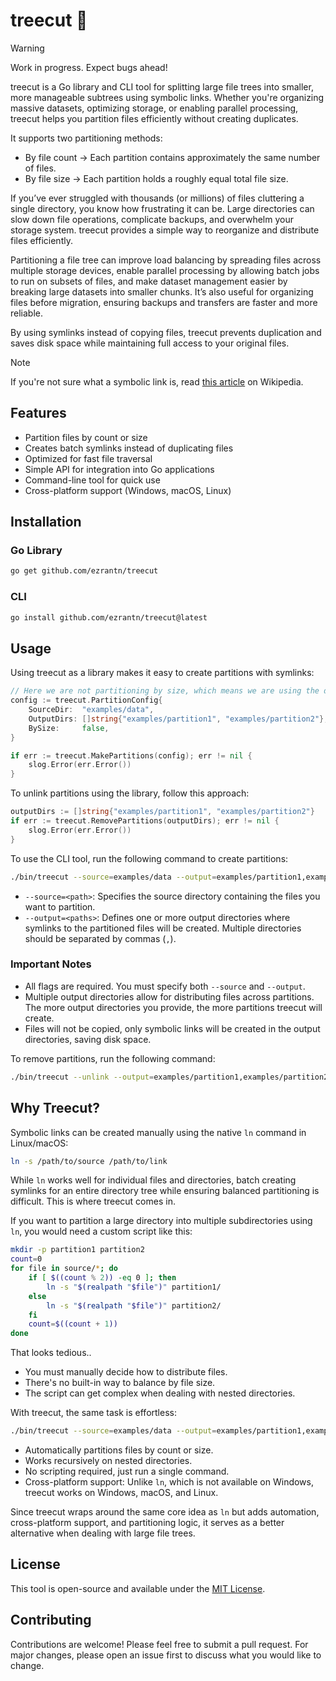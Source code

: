 # treecut 🌲

> [!WARNING]
> Work in progress. Expect bugs ahead!

treecut is a Go library and CLI tool for splitting large file trees into smaller, more manageable subtrees using symbolic links. Whether you're organizing massive datasets, optimizing storage, or enabling parallel processing, treecut helps you partition files efficiently without creating duplicates.

It supports two partitioning methods:

- By file count → Each partition contains approximately the same number of files.
- By file size → Each partition holds a roughly equal total file size.

If you’ve ever struggled with thousands (or millions) of files cluttering a single directory, you know how frustrating it can be. Large directories can slow down file operations, complicate backups, and overwhelm your storage system. treecut provides a simple way to reorganize and distribute files efficiently.

Partitioning a file tree can improve load balancing by spreading files across multiple storage devices, enable parallel processing by allowing batch jobs to run on subsets of files, and make dataset management easier by breaking large datasets into smaller chunks. It’s also useful for organizing files before migration, ensuring backups and transfers are faster and more reliable.

By using symlinks instead of copying files, treecut prevents duplication and saves disk space while maintaining full access to your original files.

> [!NOTE]
> If you're not sure what a symbolic link is, read [this article](https://en.wikipedia.org/wiki/Symbolic_link) on Wikipedia.

## Features

- Partition files by count or size
- Creates batch symlinks instead of duplicating files
- Optimized for fast file traversal
- Simple API for integration into Go applications
- Command-line tool for quick use
- Cross-platform support (Windows, macOS, Linux)

## Installation

### Go Library

```bash
go get github.com/ezrantn/treecut
```

### CLI

```bash
go install github.com/ezrantn/treecut@latest
```

## Usage

Using treecut as a library makes it easy to create partitions with symlinks:

```go
// Here we are not partitioning by size, which means we are using the default value, partitioning by file count.
config := treecut.PartitionConfig{
    SourceDir:  "examples/data",
    OutputDirs: []string{"examples/partition1", "examples/partition2"},
    BySize:     false,
}

if err := treecut.MakePartitions(config); err != nil {
    slog.Error(err.Error())
}
```

To unlink partitions using the library, follow this approach:

```go
outputDirs := []string{"examples/partition1", "examples/partition2"}
if err := treecut.RemovePartitions(outputDirs); err != nil {
    slog.Error(err.Error())
}
```

To use the CLI tool, run the following command to create partitions:

```bash
./bin/treecut --source=examples/data --output=examples/partition1,examples/partition2
```

- `--source=<path>`: Specifies the source directory containing the files you want to partition.
- `--output=<paths>`: Defines one or more output directories where symlinks to the partitioned files will be created. Multiple directories should be separated by commas (`,`).

### Important Notes

- All flags are required. You must specify both `--source` and `--output`.
- Multiple output directories allow for distributing files across partitions. The more output directories you provide, the more partitions treecut will create.
- Files will not be copied, only symbolic links will be created in the output directories, saving disk space.

To remove partitions, run the following command:

```bash
./bin/treecut --unlink --output=examples/partition1,examples/partition2
```

## Why Treecut?

Symbolic links can be created manually using the native `ln` command in Linux/macOS:

```bash
ln -s /path/to/source /path/to/link
```

While `ln` works well for individual files and directories, batch creating symlinks for an entire directory tree while ensuring balanced partitioning is difficult. This is where treecut comes in.

If you want to partition a large directory into multiple subdirectories using `ln`, you would need a custom script like this:

```sh
mkdir -p partition1 partition2
count=0
for file in source/*; do
    if [ $((count % 2)) -eq 0 ]; then
        ln -s "$(realpath "$file")" partition1/
    else
        ln -s "$(realpath "$file")" partition2/
    fi
    count=$((count + 1))
done
```

That looks tedious..

- You must manually decide how to distribute files.
- There's no built-in way to balance by file size.
- The script can get complex when dealing with nested directories.

With treecut, the same task is effortless:

```bash
./bin/treecut --source=examples/data --output=examples/partition1,examples/partition2
```

- Automatically partitions files by count or size.
- Works recursively on nested directories.
- No scripting required, just run a single command.
- Cross-platform support: Unlike `ln`, which is not available on Windows, treecut works on Windows, macOS, and Linux.

Since treecut wraps around the same core idea as `ln` but adds automation, cross-platform support, and partitioning logic, it serves as a better alternative when dealing with large file trees.

## License

This tool is open-source and available under the [MIT License](https://github.com/ezrantn/treecut/blob/main/LICENSE).

## Contributing

Contributions are welcome! Please feel free to submit a pull request. For major changes, please open an issue first to discuss what you would like to change.